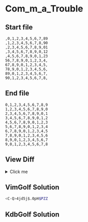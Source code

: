 # Com_m_a_Trouble
## Start file
```
,0,1,2,3,4,5,6,7,89
,1,2,3,4,5,6,7,8,90
,2,3,4,5,6,7,8,9,01
,3,4,5,6,7,8,9,0,12
,4,5,6,7,8,9,0,1,23
56,7,8,9,0,1,2,3,4,
67,8,9,0,1,2,3,4,5,
78,9,0,1,2,3,4,5,6,
89,0,1,2,3,4,5,6,7,
90,1,2,3,4,5,6,7,8,
```
## End file
```
0,1,2,3,4,5,6,7,8,9
1,2,3,4,5,6,7,8,9,0
2,3,4,5,6,7,8,9,0,1
3,4,5,6,7,8,9,0,1,2
4,5,6,7,8,9,0,1,2,3
5,6,7,8,9,0,1,2,3,4
6,7,8,9,0,1,2,3,4,5
7,8,9,0,1,2,3,4,5,6
8,9,0,1,2,3,4,5,6,7
9,0,1,2,3,4,5,6,7,8
```
## View Diff
<details><summary>Click me</summary>

```
1,10c1,10
< ,0,1,2,3,4,5,6,7,89
< ,1,2,3,4,5,6,7,8,90
< ,2,3,4,5,6,7,8,9,01
< ,3,4,5,6,7,8,9,0,12
< ,4,5,6,7,8,9,0,1,23
< 56,7,8,9,0,1,2,3,4,
< 67,8,9,0,1,2,3,4,5,
< 78,9,0,1,2,3,4,5,6,
< 89,0,1,2,3,4,5,6,7,
< 90,1,2,3,4,5,6,7,8,
---
> 0,1,2,3,4,5,6,7,8,9
> 1,2,3,4,5,6,7,8,9,0
> 2,3,4,5,6,7,8,9,0,1
> 3,4,5,6,7,8,9,0,1,2
> 4,5,6,7,8,9,0,1,2,3
> 5,6,7,8,9,0,1,2,3,4
> 6,7,8,9,0,1,2,3,4,5
> 7,8,9,0,1,2,3,4,5,6
> 8,9,0,1,2,3,4,5,6,7
> 9,0,1,2,3,4,5,6,7,8
```
</details>

## VimGolf Solution
```sh
<C-Q>4jd5j$.0pH$PZZ
```
## KdbGolf Solution
```q

```
